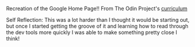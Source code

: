 Recreation of the Google Home Page!!
From The Odin Project's [curriculum](http://www.theodinproject.com/courses/web-development-101/lessons/html-css)

Self Reflection:
This was a lot harder than I thought it would be starting out, but once I started getting the groove of it and learning how to read through the dev tools more quickly I was able to make something pretty close I think!